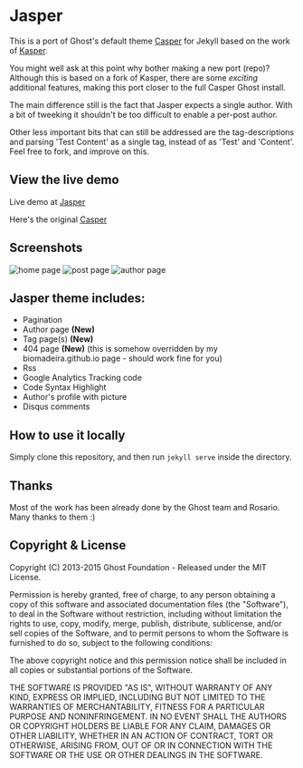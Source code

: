 # Jasper

This is a port of Ghost's default theme [Casper](https://github.com/tryghost/casper) for Jekyll based on the work of 
[Kasper](https://github.com/rosario/kasper). 

You might well ask at this point why bother making a new port (repo)? 
Although this is based on a fork of Kasper, there are some *exciting* additional features, making this port closer 
to the full Casper Ghost install. 

The main difference still is the fact that Jasper expects a single author. With a 
bit of tweeking it shouldn't be too difficult to enable a per-post author. 

Other less important bits that can still be 
addressed are the tag-descriptions and parsing 'Test Content' as a single tag, instead of as 'Test' and 'Content'. Feel
free to fork, and improve on this.

## View the live demo

Live demo at [Jasper](https://biomadeira.github.io/jasper)

Here's the original [Casper](https://demo.ghost.io)


## Screenshots

![home page](https://raw.github.com/biomadeira/jasper/master/assets/images/jasper_theme_screen1.png)
![post page](https://raw.github.com/biomadeira/jasper/master/assets/images/jasper_theme_screen2.png)
![author page](https://raw.github.com/biomadeira/jasper/master/assets/images/jasper_theme_screen3.png)

## Jasper theme includes:

* Pagination
* Author page **(New)**
* Tag page(s) **(New)**
* 404 page **(New)**  (this is somehow overridden by my biomadeira.github.io page - should work fine for you)
* Rss
* Google Analytics Tracking code
* Code Syntax Highlight
* Author's profile with picture
* Disqus comments

## How to use it locally

Simply clone this repository, and then run `jekyll serve` inside the directory.

## Thanks 

Most of the work has been already done by the Ghost team and Rosario. Many thanks to them :)


## Copyright & License

Copyright (C) 2013-2015 Ghost Foundation - Released under the MIT License.

Permission is hereby granted, free of charge, to any person obtaining a copy of this software and associated documentation files (the "Software"), to deal in the Software without restriction, including without limitation the rights to use, copy, modify, merge, publish, distribute, sublicense, and/or sell copies of the Software, and to permit persons to whom the Software is furnished to do so, subject to the following conditions:

The above copyright notice and this permission notice shall be included in all copies or substantial portions of the Software.

THE SOFTWARE IS PROVIDED "AS IS", WITHOUT WARRANTY OF ANY KIND, EXPRESS OR IMPLIED, INCLUDING BUT NOT LIMITED TO THE WARRANTIES OF MERCHANTABILITY, FITNESS FOR A PARTICULAR PURPOSE AND
NONINFRINGEMENT. IN NO EVENT SHALL THE AUTHORS OR COPYRIGHT HOLDERS BE LIABLE FOR ANY CLAIM, DAMAGES OR OTHER LIABILITY, WHETHER IN AN ACTION OF CONTRACT, TORT OR OTHERWISE, ARISING FROM, OUT OF OR IN CONNECTION WITH THE SOFTWARE OR THE USE OR OTHER DEALINGS IN THE SOFTWARE.
